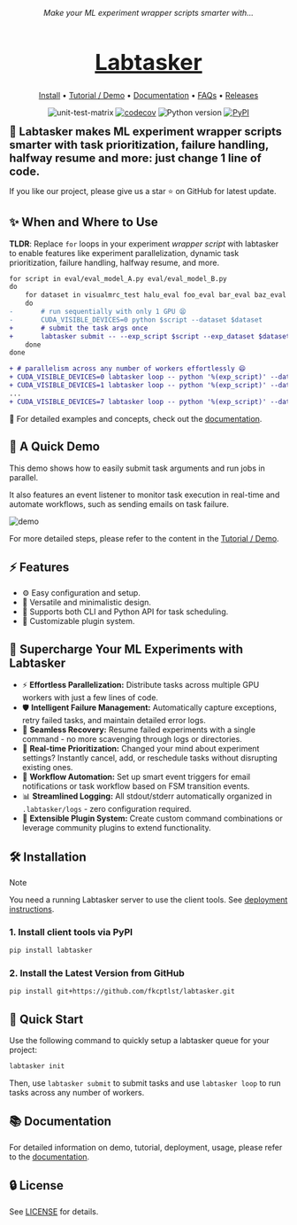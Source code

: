 <p align="center"><em>Make your ML experiment wrapper scripts smarter with...</em></p>
<h1 align="center" style="font-size: 40px;"> <a href="">Labtasker</a></h1>
<p align="center"><a href="https://fkcptlst.github.io/labtasker/latest/install/install/">Install</a> • <a href="https://fkcptlst.github.io/labtasker/latest/guide/basic/">Tutorial / Demo</a> • <a href="https://fkcptlst.github.io/labtasker/latest/">Documentation</a> • <a href="https://fkcptlst.github.io/labtasker/dev/faq/">FAQs</a> • <a href="https://github.com/fkcptlst/labtasker/releases">Releases</a></p>

<p align="center">
  <img src="https://github.com/fkcptlst/labtasker/actions/workflows/unit-test-matrix.yml/badge.svg" alt="unit-test-matrix" />
  <a href="https://codecov.io/gh/fkcptlst/labtasker"><img src="https://codecov.io/gh/fkcptlst/labtasker/graph/badge.svg?token=KQFBV3QRPY" alt="codecov" /></a>
  <img src="https://img.shields.io/badge/Python-3.8%20|%203.9%20|%203.10%20|%203.11%20|%203.12%20|%203.13-blue" alt="Python version" />
  <a href="https://pypi.org/project/labtasker/"><img src="https://img.shields.io/pypi/v/labtasker" alt="PyPI" /></a>
</p>


**<span style="font-size: 20px;"> 🌟 Labtasker makes ML experiment wrapper scripts smarter with task prioritization,
failure handling, halfway resume and more: just change 1 line of code.</span>**

If you like our project, please give us a star ⭐ on GitHub for latest update.

## ✨ When and Where to Use

**TLDR**: Replace `for` loops in your experiment *wrapper script* with labtasker to enable features like experiment
parallelization, dynamic task prioritization, failure handling, halfway resume, and more.

```diff
for script in eval/eval_model_A.py eval/eval_model_B.py
do
    for dataset in visualmrc_test halu_eval foo_eval bar_eval baz_eval
    do
-       # run sequentially with only 1 GPU 😫
-       CUDA_VISIBLE_DEVICES=0 python $script --dataset $dataset
+       # submit the task args once
+       labtasker submit -- --exp_script $script --exp_dataset $dataset
    done
done
```

```diff
+ # parallelism across any number of workers effortlessly 😄
+ CUDA_VISIBLE_DEVICES=0 labtasker loop -- python '%(exp_script)' --dataset '%(exp_dataset)' &
+ CUDA_VISIBLE_DEVICES=1 labtasker loop -- python '%(exp_script)' --dataset '%(exp_dataset)' &
...
+ CUDA_VISIBLE_DEVICES=7 labtasker loop -- python '%(exp_script)' --dataset '%(exp_dataset)' &
```

🐳 For detailed examples and concepts, check out the [documentation](https://fkcptlst.github.io/labtasker/).

## 🧪️ A Quick Demo

This demo shows how to easily submit task arguments and run jobs in parallel.

It also features an event listener to monitor task execution in real-time and automate workflows,
such as sending emails on task failure.

![demo](https://fkcptlst.github.io/labtasker/dev/assets/gifs/demo.gif)

For more detailed steps, please refer to the content in the [Tutorial / Demo](https://fkcptlst.github.io/labtasker/latest/guide/basic/).

## ⚡️ Features

- ⚙️ Easy configuration and setup.
- 🧩 Versatile and minimalistic design.
- 🔄 Supports both CLI and Python API for task scheduling.
- 🔌 Customizable plugin system.

## 🔮 Supercharge Your ML Experiments with Labtasker

- ⚡️ **Effortless Parallelization:** Distribute tasks across multiple GPU workers with just a few lines of code.
- 🛡️ **Intelligent Failure Management:** Automatically capture exceptions, retry failed tasks, and maintain detailed error logs.
- 🔄 **Seamless Recovery:** Resume failed experiments with a single command - no more scavenging through logs or directories.
- 🎯 **Real-time Prioritization:** Changed your mind about experiment settings? Instantly cancel, add, or reschedule tasks without disrupting existing ones.
- 🤖 **Workflow Automation:** Set up smart event triggers for email notifications or task workflow based on FSM transition events.
- 📊 **Streamlined Logging:** All stdout/stderr automatically organized in `.labtasker/logs` - zero configuration required.
- 🧩 **Extensible Plugin System:** Create custom command combinations or leverage community plugins to extend functionality.

## 🛠️ Installation

> [!NOTE]
> You need a running Labtasker server to use the client tools.
> See [deployment instructions](https://fkcptlst.github.io/labtasker/latest/install/deployment/).

### 1. Install client tools via PyPI

```bash
pip install labtasker
```

### 2. Install the Latest Version from GitHub

```bash
pip install git+https://github.com/fkcptlst/labtasker.git
```

## 🚀 Quick Start

Use the following command to quickly setup a labtasker queue for your project:

```bash
labtasker init
```

Then, use `labtasker submit` to submit tasks and use `labtasker loop` to run tasks across any number of workers.

## 📚 Documentation

For detailed information on demo, tutorial, deployment, usage, please refer to
the [documentation](https://fkcptlst.github.io/labtasker/).

## 🔒 License

See [LICENSE](LICENSE) for details.
